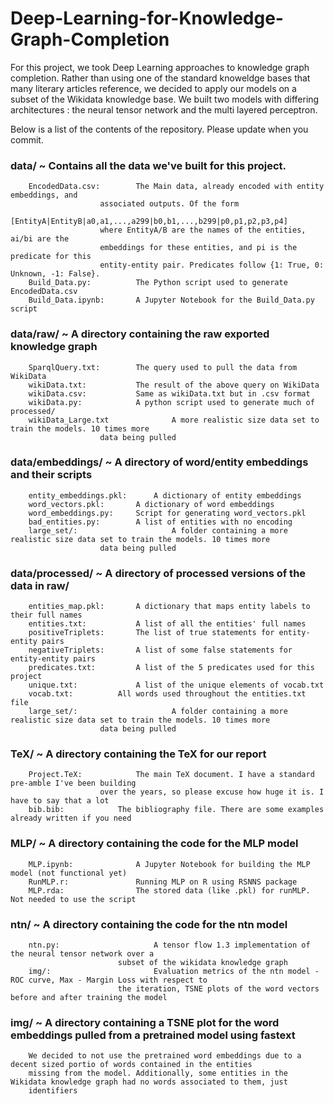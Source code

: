 # Deep-Learning-for-Knowledge-Graph-Completion

For this project, we took Deep Learning approaches to knowledge graph completion. Rather than using one of the standard knoweldge bases that many literary articles reference, we decided to apply our models on a subset of the Wikidata knowledge base. We built two models with differing architectures : the neural tensor network and the multi layered perceptron.

Below is a list of the contents of the repository. Please update when you commit.

###  data/ ~ Contains all the data we've built for this project. 
		EncodedData.csv:		The Main data, already encoded with entity embeddings, and 
						associated outputs. Of the form 
						[EntityA|EntityB|a0,a1,...,a299|b0,b1,...,b299|p0,p1,p2,p3,p4]
						where EntityA/B are the names of the entities, ai/bi are the 
						embeddings for these entities, and pi is the predicate for this
						entity-entity pair. Predicates follow {1: True, 0: Unknown, -1: False}.
		Build_Data.py:	  		The Python script used to generate EncodedData.csv
		Build_Data.ipynb: 		A Jupyter Notebook for the Build_Data.py script

###		data/raw/ ~ A directory containing the raw exported knowledge graph
		SparqlQuery.txt:		The query used to pull the data from WikiData
		wikiData.txt:			The result of the above query on WikiData
		wikiData.csv:			Same as wikiData.txt but in .csv format
		wikiData.py:			A python script used to generate much of processed/
		wikiData_Large.txt              A more realistic size data set to train the models. 10 times more
						data being pulled

### 	data/embeddings/ ~ A directory of word/entity embeddings and their scripts
		entity_embeddings.pkl:  	A dictionary of entity embeddings
		word_vectors.pkl:		A dictionary of word embeddings
		word_embeddings.py:		Script for generating word_vectors.pkl
		bad_entities.py:		A list of entities with no encoding 
		large_set/:                     A folder containing a more realistic size data set to train the models. 10 times more
						data being pulled

###		data/processed/ ~ A directory of processed versions of the data in raw/
		entities_map.pkl:		A dictionary that maps entity labels to their full names
		entities.txt:			A list of all the entities' full names
		positiveTriplets: 		The list of true statements for entity-entity pairs
		negativeTriplets:		A list of some false statements for entity-entity pairs
		predicates.txt: 		A list of the 5 predicates used for this project
		unique.txt: 			A list of the unique elements of vocab.txt
		vocab.txt: 			All words used throughout the entities.txt file
		large_set/:                     A folder containing a more realistic size data set to train the models. 10 times more
						data being pulled

### 	TeX/ ~ A directory containing the TeX for our report
		Project.TeX:  			The main TeX document. I have a standard pre-amble I've been building 
						over the years, so please excuse how huge it is. I have to say that a lot
		bib.bib:			The bibliography file. There are some examples already written if you need

### 	MLP/ ~ A directory containing the code for the MLP model
		MLP.ipynb:  			A Jupyter Notebook for building the MLP model (not functional yet)
		RunMLP.r:				Running MLP on R using RSNNS package
		MLP.rda:				The stored data (like .pkl) for runMLP. Not needed to use the script	

### 	ntn/ ~ A directory containing the code for the ntn model
		ntn.py:  			        A tensor flow 1.3 implementation of the neural tensor network over a 
							subset of the wikidata knowledge graph
		img/:				        Evaluation metrics of the ntn model - ROC curve, Max - Margin Loss with respect to
							the iteration, TSNE plots of the word vectors before and after training the model

### 	img/ ~ A directory containing a TSNE plot for the word embeddings pulled from a pretrained model using fastext
		We decided to not use the pretrained word embeddings due to a decent sized portio of words contained in the entities
		missing from the model. Additionally, some entities in the Wikidata knowledge graph had no words associated to them, just 
		identifiers

